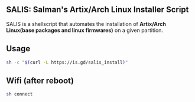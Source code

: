 ## SALIS: Salman's Artix/Arch Linux Installer Script

SALIS is a shellscript that automates the installation of **Artix/Arch Linux(base packages and linux firmwares)** on a given partition.

## Usage

```sh
sh -c "$(curl -L https://is.gd/salis_install)"
```

## Wifi (after reboot)

```sh
sh connect
```
